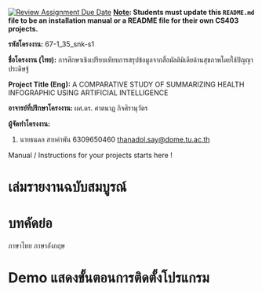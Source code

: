 [![Review Assignment Due Date](https://classroom.github.com/assets/deadline-readme-button-22041afd0340ce965d47ae6ef1cefeee28c7c493a6346c4f15d667ab976d596c.svg)](https://classroom.github.com/a/w8H8oomW)
**<ins>Note</ins>: Students must update this `README.md` file to be an installation manual or a README file for their own CS403 projects.**

**รหัสโครงงาน:** 67-1_35_snk-s1

**ชื่อโครงงาน (ไทย):** การศึกษาเชิงเปรียบเทียบการสรุปข้อมูลจากสื่อมัลติมิเดียด้านสุขภาพโดยใช้ปัญญาประดิษฐ์

**Project Title (Eng):** A COMPARATIVE STUDY OF SUMMARIZING HEALTH INFOGRAPHIC USING ARTIFICIAL INTELLIGENCE

**อาจารย์ที่ปรึกษาโครงงาน:** ผศ.ดร. ศาตนาฏ กิจศิรานุวัตร

**ผู้จัดทำโครงงาน:** 
1. นายธนดล สายคำพัน 6309650460  thanadol.say@dome.tu.ac.th

   
Manual / Instructions for your projects starts here !
# เล่มรายงานฉบับสมบูรณ์
# บทคัดย่อ
  ภาษาไทย
  ภาษาอังกฤษ
# Demo แสดงขั้นตอนการติดตั้งโปรแกรม

